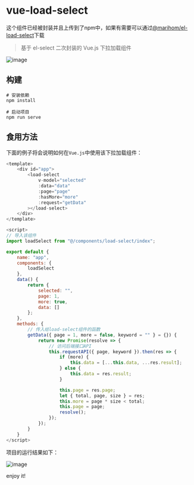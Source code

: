 # vue-load-select

这个组件已经被封装并且上传到了npm中，如果有需要可以通过[@marihom/el-load-select](https://github.com/marihom/el-load-select)下载

> 基于 el-select 二次封装的 Vue.js 下拉加载组件

![image](https://github.com/blank1024/vue-load-select/raw/master/example.jpg)

## 构建

```
# 安装依赖
npm install

# 启动项目
npm run serve
```

## 食用方法

下面的例子将会说明如何在`Vue.js`中使用该下拉加载组件：

```javascript
<template>
    <div id="app">
        <load-select
            v-model="selected"
            :data="data"
            :page="page"
            :hasMore="more"
            :request="getData"
        ></load-select>
    </div>
</template>

<script>
// 导入该组件
import loadSelect from "@/components/load-select/index";

export default {
    name: "app",
    components: {
        loadSelect
    },
    data() {
        return {
            selected: "",
            page: 1,
            more: true,
            data: []
        };
    },
    methods: {
        // 传入给load-select组件的函数
        getData({ page = 1, more = false, keyword = "" } = {}) {
            return new Promise(resolve => {
                // 访问后端接口API
                this.requestAPI({ page, keyword }).then(res => {
                    if (more) {
                        this.data = [...this.data, ...res.result];
                    } else {
                        this.data = res.result;
                    }

                    this.page = res.page;
                    let { total, page, size } = res;
                    this.more = page * size < total;
                    this.page = page;
                    resolve();
                });
            });
        }
    }
</script>
```

项目的运行结果如下：

![image](https://github.com/blank1024/vue-load-select/raw/master/example.gif)

enjoy it!